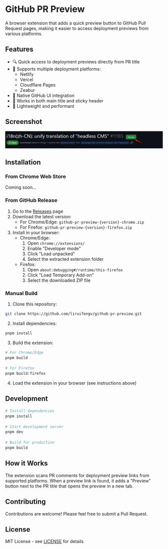 # GitHub PR Preview

A browser extension that adds a quick preview button to GitHub Pull Request pages, making it easier to access deployment previews from various platforms.

## Features

- 🔍 Quick access to deployment previews directly from PR title
- 🎯 Supports multiple deployment platforms:
  - Netlify
  - Vercel
  - Cloudflare Pages
  - Zeabur
- 🎨 Native GitHub UI integration
- 📌 Works in both main title and sticky header
- 🚀 Lightweight and performant

## Screenshot

![Preview Button Demo](./screenshots/v1.png)

## Installation

### From Chrome Web Store

Coming soon...

### From GitHub Release

1. Go to the [Releases](https://github.com/liruifengv/github-pr-preview/releases) page
2. Download the latest version:
   - For Chrome/Edge: `github-pr-preview-{version}-chrome.zip`
   - For Firefox: `github-pr-preview-{version}-firefox.zip`
3. Install in your browser:
   - Chrome/Edge:
     1. Open `chrome://extensions/`
     2. Enable "Developer mode"
     3. Click "Load unpacked"
     4. Select the extracted extension folder
   - Firefox:
     1. Open `about:debugging#/runtime/this-firefox`
     2. Click "Load Temporary Add-on"
     3. Select the downloaded ZIP file

### Manual Build

1. Clone this repository:
```bash
git clone https://github.com/liruifengv/github-pr-preview.git
```

2. Install dependencies:
```bash
pnpm install
```

3. Build the extension:
```bash
# For Chrome/Edge
pnpm build

# For Firefox
pnpm build:firefox
```

4. Load the extension in your browser (see instructions above)

## Development

```bash
# Install dependencies
pnpm install

# Start development server
pnpm dev

# Build for production
pnpm build
```

## How it Works

The extension scans PR comments for deployment preview links from supported platforms. When a preview link is found, it adds a "Preview" button next to the PR title that opens the preview in a new tab.

## Contributing

Contributions are welcome! Please feel free to submit a Pull Request.

## License

MIT License - see [LICENSE](./LICENSE) for details 